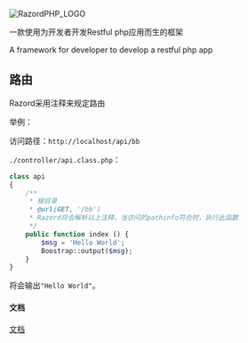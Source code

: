![RazordPHP_LOGO](http://blog.ijason.cc/static/razordphp/razordphp_logo.jpg)

一款使用为开发者开发Restful php应用而生的框架

A framework for developer to develop a restful php app

## 路由

Razord采用注释来规定路由

举例：

访问路径：`http://localhost/api/bb`

`./controller/api.class.php`：
```php
class api
{
    /**
     * 根目录
     * @url(GET, '/bb')
     * Razord将会解析以上注释，当访问的pathinfo符合时，执行此函数
     */
    public function index () {
        $msg = 'Hello World';
        Boostrap::output($msg);
    }
}
```

将会输出`"Hello World"`。

#### 文档

[文档](https://github.com/jas0ncn/razordphp/wiki/%E4%BB%8B%E7%BB%8D)